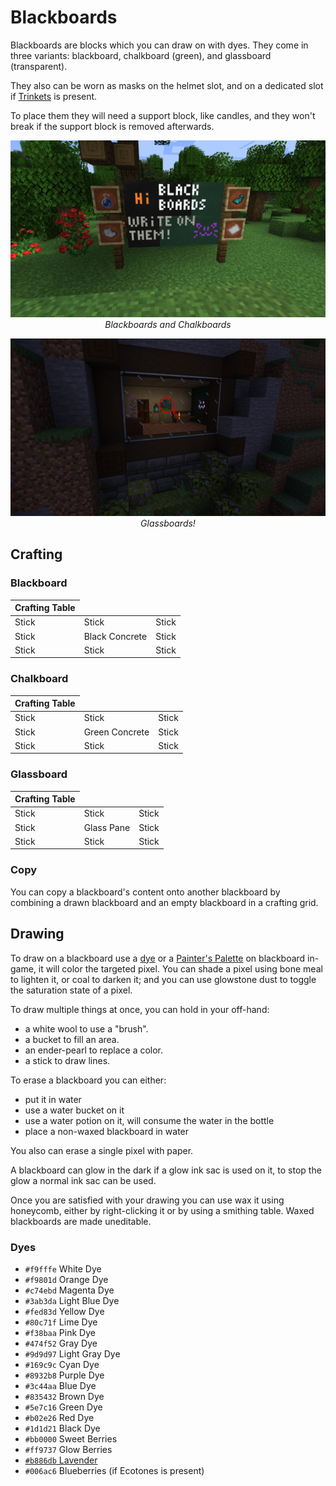 # Blackboards

<!--description:Learn everything about the blackboards!
Wonderful blocks on which you can draw on.-->
<!--thumbnail:images/blackboards.png-->

Blackboards are blocks which you can draw on with dyes.
They come in three variants: blackboard, chalkboard (green), and glassboard (transparent).

They also can be worn as masks on the helmet slot, and on a dedicated slot if [Trinkets] is present.

To place them they will need a support block, like candles, and they won't break if the support block is removed afterwards.

![Blackboards](../images/blackboards.png)
*<span style="text-align: center; display: block">Blackboards and Chalkboards</span>*

![Glassboard](../images/glassboard.png)
*<span style="text-align: center; display: block">Glassboards!</span>*

## Crafting

### Blackboard

<table class="crafting-grid">
<thead>
    <th>Crafting Table</th>
</thead>
<tbody>
    <tr>
        <td>Stick</td>
        <td>Stick</td>
        <td>Stick</td>
    </tr>
    <tr>
        <td>Stick</td>
        <td>Black Concrete</td>
        <td>Stick</td>
    </tr>
    <tr>
        <td>Stick</td>
        <td>Stick</td>
        <td>Stick</td>
    </tr>
</tbody>
</table>

### Chalkboard

<table class="crafting-grid">
<thead>
    <th>Crafting Table</th>
</thead>
<tbody>
    <tr>
        <td>Stick</td>
        <td>Stick</td>
        <td>Stick</td>
    </tr>
    <tr>
        <td>Stick</td>
        <td>Green Concrete</td>
        <td>Stick</td>
    </tr>
    <tr>
        <td>Stick</td>
        <td>Stick</td>
        <td>Stick</td>
    </tr>
</tbody>
</table>

### Glassboard

<table class="crafting-grid">
<thead>
    <th>Crafting Table</th>
</thead>
<tbody>
    <tr>
        <td>Stick</td>
        <td>Stick</td>
        <td>Stick</td>
    </tr>
    <tr>
        <td>Stick</td>
        <td>Glass Pane</td>
        <td>Stick</td>
    </tr>
    <tr>
        <td>Stick</td>
        <td>Stick</td>
        <td>Stick</td>
    </tr>
</tbody>
</table>

### Copy

You can copy a blackboard's content onto another blackboard by combining a drawn blackboard and an empty blackboard in a crafting grid.

## Drawing

To draw on a blackboard use a [dye][dyes] or a [Painter's Palette](painter_palette.md) on blackboard in-game,
it will color the targeted pixel.
You can shade a pixel using bone meal to lighten it, or coal to darken it;
and you can use glowstone dust to toggle the saturation state of a pixel.

To draw multiple things at once, you can hold in your off-hand:
 - a white wool to use a "brush".
 - a bucket to fill an area.
 - an ender-pearl to replace a color.
 - a stick to draw lines.

To erase a blackboard you can either:
 - put it in water
 - use a water bucket on it
 - use a water potion on it, will consume the water in the bottle
 - place a non-waxed blackboard in water

You also can erase a single pixel with paper.

A blackboard can glow in the dark if a glow ink sac is used on it, to stop the glow a normal ink sac can be used.

Once you are satisfied with your drawing you can use wax it using honeycomb, either by right-clicking it or by using a smithing table.
Waxed blackboards are made uneditable.

### Dyes

- `#f9fffe` White Dye
- `#f9801d` Orange Dye
- `#c74ebd` Magenta Dye
- `#3ab3da` Light Blue Dye
- `#fed83d` Yellow Dye
- `#80c71f` Lime Dye
- `#f38baa` Pink Dye
- `#474f52` Gray Dye
- `#9d9d97` Light Gray Dye
- `#169c9c` Cyan Dye
- `#8932b8` Purple Dye
- `#3c44aa` Blue Dye
- `#835432` Brown Dye
- `#5e7c16` Green Dye
- `#b02e26` Red Dye
- `#1d1d21` Black Dye
- `#bb0000` Sweet Berries
- `#ff9737` Glow Berries
- [`#b886db` Lavender](plants/lavender.md)
- `#006ac6` Blueberries (if Ecotones is present)

[dyes]: #dyes
[Trinkets]: https://modrinth.com/mod/trinkets
